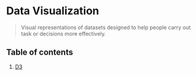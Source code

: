 # Data Visualization

> Visual representations of datasets designed to help people carry out task or decisions more effectively.

## Table of contents

1. [D3](/data_visualization/d3/)
